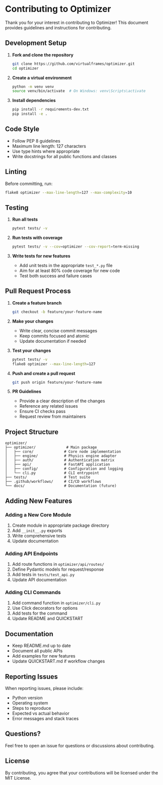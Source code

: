 # Contributing to Optimizer

Thank you for your interest in contributing to Optimizer! This document provides guidelines and instructions for contributing.

## Development Setup

1. **Fork and clone the repository**
   ```bash
   git clone https://github.com/virtualframes/optimizer.git
   cd optimizer
   ```

2. **Create a virtual environment**
   ```bash
   python -m venv venv
   source venv/bin/activate  # On Windows: venv\Scripts\activate
   ```

3. **Install dependencies**
   ```bash
   pip install -r requirements-dev.txt
   pip install -e .
   ```

## Code Style

- Follow PEP 8 guidelines
- Maximum line length: 127 characters
- Use type hints where appropriate
- Write docstrings for all public functions and classes

## Linting

Before committing, run:

```bash
flake8 optimizer --max-line-length=127 --max-complexity=10
```

## Testing

1. **Run all tests**
   ```bash
   pytest tests/ -v
   ```

2. **Run tests with coverage**
   ```bash
   pytest tests/ -v --cov=optimizer --cov-report=term-missing
   ```

3. **Write tests for new features**
   - Add unit tests in the appropriate `test_*.py` file
   - Aim for at least 80% code coverage for new code
   - Test both success and failure cases

## Pull Request Process

1. **Create a feature branch**
   ```bash
   git checkout -b feature/your-feature-name
   ```

2. **Make your changes**
   - Write clear, concise commit messages
   - Keep commits focused and atomic
   - Update documentation if needed

3. **Test your changes**
   ```bash
   pytest tests/ -v
   flake8 optimizer --max-line-length=127
   ```

4. **Push and create a pull request**
   ```bash
   git push origin feature/your-feature-name
   ```

5. **PR Guidelines**
   - Provide a clear description of the changes
   - Reference any related issues
   - Ensure CI checks pass
   - Request review from maintainers

## Project Structure

```
optimizer/
├── optimizer/              # Main package
│   ├── core/              # Core node implementation
│   ├── engine/            # Physics engine adapter
│   ├── auth/              # Authentication matrix
│   ├── api/               # FastAPI application
│   ├── config/            # Configuration and logging
│   └── cli.py             # CLI entrypoint
├── tests/                 # Test suite
├── .github/workflows/     # CI/CD workflows
└── docs/                  # Documentation (future)
```

## Adding New Features

### Adding a New Core Module

1. Create module in appropriate package directory
2. Add `__init__.py` exports
3. Write comprehensive tests
4. Update documentation

### Adding API Endpoints

1. Add route functions in `optimizer/api/routes/`
2. Define Pydantic models for request/response
3. Add tests in `tests/test_api.py`
4. Update API documentation

### Adding CLI Commands

1. Add command function in `optimizer/cli.py`
2. Use Click decorators for options
3. Add tests for the command
4. Update README and QUICKSTART

## Documentation

- Keep README.md up to date
- Document all public APIs
- Add examples for new features
- Update QUICKSTART.md if workflow changes

## Reporting Issues

When reporting issues, please include:

- Python version
- Operating system
- Steps to reproduce
- Expected vs actual behavior
- Error messages and stack traces

## Questions?

Feel free to open an issue for questions or discussions about contributing.

## License

By contributing, you agree that your contributions will be licensed under the MIT License.
